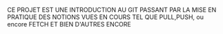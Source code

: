 CE PROJET EST UNE INTRODUCTION AU GIT PASSANT PAR LA MISE EN PRATIQUE DES NOTIONS VUES EN COURS TEL QUE PULL,PUSH, ou encore FETCH ET BIEN D'AUTRES ENCORE